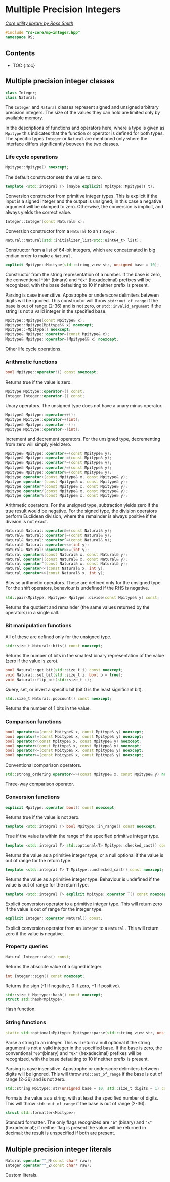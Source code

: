 # Multiple Precision Integers

_[Core utility library by Ross Smith](index.html)_

```c++
#include "rs-core/mp-integer.hpp"
namespace RS;
```

## Contents

* TOC
{:toc}

## Multiple precision integer classes

```c++
class Integer;
class Natural;
```

The `Integer` and `Natural` classes represent signed and unsigned arbitrary
precision integers. The size of the values they can hold are limited only by
available memory.

In the descriptions of functions and operators here, where a type is given as
`Mpitype` this indicates that the function or operator is defined for both
types. The specific types `Integer` or `Natural` are mentioned only where the
interface differs significantly between the two classes.

### Life cycle operations

```c++
Mpitype::Mpitype() noexcept;
```

The default constructor sets the value to zero.

```c++
template <std::integral T> [maybe explicit] Mpitype::Mpitype(T t);
```

Conversion constructor from primitive integer types. This is explicit if the
input is a signed integer and the output is unsigned; in this case a negative
argument will be clamped to zero. Otherwise, the conversion is implicit, and
always yields the correct value.

```c++
Integer::Integer(const Natural& x);
```

Conversion constructor from a `Natural` to an `Integer.`

```c++
Natural::Natural(std::initializer_list<std::uint64_t> list);
```

Constructor from a list of 64-bit integers, which are concatenated in big
endian order to make a `Natural.`

```c++
explicit Mpitype::Mpitype(std::string_view str, unsigned base = 10);
```

Constructor from the string representation of a number. If the base is zero,
the conventional `"0b"` (binary) and `"0x"` (hexadecimal) prefixes will be
recognized, with the base defaulting to 10 if neither prefix is present.

Parsing is case insensitive. Apostrophe or underscore delimiters between
digits will be ignored. This constructor will throw `std::out_of_range` if
the base is out of range (2-36) and is not zero, or `std::invalid_argument`
if the string is not a valid integer in the specified base.

```c++
Mpitype::Mpitype(const Mpitype& x);
Mpitype::Mpitype(Mpitype&& x) noexcept;
Mpitype::~Mpitype() noexcept;
Mpitype& Mpitype::operator=(const Mpitype& x);
Mpitype& Mpitype::operator=(Mpitype&& x) noexcept;
```

Other life cycle operations.

### Arithmetic functions

```c++
bool Mpitype::operator!() const noexcept;
```

Returns true if the value is zero.

```c++
Mpitype Mpitype::operator+() const;
Integer Integer::operator-() const;
```

Unary operators. The unsigned type does not have a unary minus operator.

```c++
Mpitype& Mpitype::operator++();
Mpitype Mpitype::operator++(int);
Mpitype& Mpitype::operator--();
Mpitype Mpitype::operator--(int);
```

Increment and decrement operators. For the unsigned type, decrementing from
zero will simply yield zero.

```c++
Mpitype& Mpitype::operator+=(const Mpitype& y);
Mpitype& Mpitype::operator-=(const Mpitype& y);
Mpitype& Mpitype::operator*=(const Mpitype& y);
Mpitype& Mpitype::operator/=(const Mpitype& y);
Mpitype& Mpitype::operator%=(const Mpitype& y);
Mpitype operator+(const Mpitype& x, const Mpitype& y);
Mpitype operator-(const Mpitype& x, const Mpitype& y);
Mpitype operator*(const Mpitype& x, const Mpitype& y);
Mpitype operator/(const Mpitype& x, const Mpitype& y);
Mpitype operator%(const Mpitype& x, const Mpitype& y);
```

Arithmetic operators. For the unsigned type, subtraction yields zero if the
true result would be negative. For the signed type, the division operators
perform Euclidean division, where the remainder is always positive if the
division is not exact.

```c++
Natural& Natural::operator&=(const Natural& y);
Natural& Natural::operator|=(const Natural& y);
Natural& Natural::operator^=(const Natural& y);
Natural& Natural::operator<<=(int y);
Natural& Natural::operator>>=(int y);
Natural operator&(const Natural& x, const Natural& y);
Natural operator|(const Natural& x, const Natural& y);
Natural operator^(const Natural& x, const Natural& y);
Natural operator<<(const Natural& x, int y);
Natural operator>>(const Natural& x, int y);
```

Bitwise arithmetic operators. These are defined only for the unsigned type.
For the shift operators, behaviour is undefined if the RHS is negative.

```c++
std::pair<Mpitype, Mpitype> Mpitype::divide(const Mpitype& y) const;
```

Returns the quotient and remainder (the same values returned by the operators)
in a single call.

### Bit manipulation functions

All of these are defined only for the unsigned type.

```c++
std::size_t Natural::bits() const noexcept;
```

Returns the number of bits in the smallest binary representation of the value
(zero if the value is zero).

```c++
bool Natural::get_bit(std::size_t i) const noexcept;
void Natural::set_bit(std::size_t i, bool b = true);
void Natural::flip_bit(std::size_t i);
```

Query, set, or invert a specific bit (bit 0 is the least significant bit).

```c++
std::size_t Natural::popcount() const noexcept;
```

Returns the number of 1 bits in the value.

### Comparison functions

```c++
bool operator==(const Mpitype& x, const Mpitype& y) noexcept;
bool operator!=(const Mpitype& x, const Mpitype& y) noexcept;
bool operator<(const Mpitype& x, const Mpitype& y) noexcept;
bool operator>(const Mpitype& x, const Mpitype& y) noexcept;
bool operator<=(const Mpitype& x, const Mpitype& y) noexcept;
bool operator>=(const Mpitype& x, const Mpitype& y) noexcept;
```

Conventional comparison operators.

```c++
std::strong_ordering operator<=>(const Mpitype& x, const Mpitype& y) noexcept;
```

Three-way comparison operator.

### Conversion functions

```c++
explicit Mpitype::operator bool() const noexcept;
```

Returns true if the value is not zero.

```c++
template <std::integral T> bool Mpitype::in_range() const noexcept;
```

True if the value is within the range of the specified primitive integer
type.

```c++
template <std::integral T> std::optional<T> Mpitype::checked_cast() const noexcept;
```

Returns the value as a primitive integer type, or a null optional if the value
is out of range for the return type.

```c++
template <std::integral T> T Mpitype::unchecked_cast() const noexcept;
```

Returns the value as a primitive integer type. Behaviour is undefined if the
value is out of range for the return type.

```c++
template <std::integral T> explicit Mpitype::operator T() const noexcept;
```

Explicit conversion operator to a primitive integer type. This will return
zero if the value is out of range for the integer type.

```c++
explicit Integer::operator Natural() const;
```

Explicit conversion operator from an `Integer` to a `Natural.` This will
return zero if the value is negative.

### Property queries

```c++
Natural Integer::abs() const;
```

Returns the absolute value of a signed integer.

```c++
int Integer::sign() const noexcept;
```

Returns the sign (-1 if negative, 0 if zero, +1 if positive).

```c++
std::size_t Mpitype::hash() const noexcept;
struct std::hash<Mpitype>;
```

Hash function.

### String functions

```c++
static std::optional<Mpitype> Mpitype::parse(std::string_view str, unsigned base = 10);
```

Parse a string to an integer. This will return a null optional if the string
argument is not a valid integer in the specified base. If the base is zero,
the conventional `"0b"`(binary) and `"0x"` (hexadecimal) prefixes will be
recognized, with the base defaulting to 10 if neither prefix is present.

Parsing is case insensitive. Apostrophe or underscore delimiters between
digits will be ignored. This will throw `std::out_of_range` if the base is
out of range (2-36) and is not zero.

```c++
std::string Mpitype::str(unsigned base = 10, std::size_t digits = 1) const;
```

Formats the value as a string, with at least the specified number of digits.
This will throw `std::out_of_range` if the base is out of range (2-36).

```c++
struct std::formatter<Mpitype>;
```

Standard formatter. The only flags recognized are `"b"` (binary) and `"x"`
(hexadecimal); if neither flag is present the value will be returned in
decimal; the result is unspecified if both are present.

## Multiple precision integer literals

```c++
Natural operator""_N(const char* raw);
Integer operator""_Z(const char* raw);
```

Custom literals.
